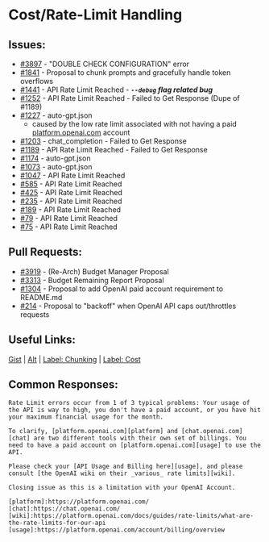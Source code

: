 [gist]:https://gist.github.com/anonhostpi/97d4bb3e9535c92b8173fae704b76264#file-_topics-0005-api-llm-0002-access-rate-limits-md
[source]:https://github.com/anonhostpi/AUTOGPT.TRACKERS/blob/main/TOPICS/0005.API/LLM/0002.ACCESS/RATE-LIMITS.md
[label_chunking]:https://github.com/Significant-Gravitas/Auto-GPT/labels/function%3A%20process%20text
[label_cost]:https://github.com/Significant-Gravitas/Auto-GPT/labels/API%20costs
[platform]:https://platform.openai.com
# Cost/Rate-Limit Handling
## Issues:
- [#3897][3897] - "DOUBLE CHECK CONFIGURATION" error
- [#1841][1841] - Proposal to chunk prompts and gracefully handle token overflows
- [#1441][1441] - API Rate Limit Reached - ***`--debug` flag related bug***
- [#1252][1252] - API Rate Limit Reached - Failed to Get Response (Dupe of #1189)
- [#1227][1227] - auto-gpt.json
  - caused by the low rate limit associated with not having a paid [platform.openai.com][platform] account
- [#1203][1203] - chat_completion - Failed to Get Response
- [#1189][1189] - API Rate Limit Reached - Failed to Get Response
- [#1174][1174] - auto-gpt.json
- [#1073][1073] - auto-gpt.json
- [#1047][1047] - API Rate Limit Reached
- [#585][585] - API Rate Limit Reached
- [#425][425] - API Rate Limit Reached
- [#235][235] - API Rate Limit Reached
- [#189][189] - API Rate Limit Reached
- [#79][79] - API Rate Limit Reached
- [#75][75] - API Rate Limit Reached

## Pull Requests:
- [#3919][3919] - (Re-Arch) Budget Manager Proposal
- [#3313][3313] - Budget Remaining Report Proposal
- [#1304][1304] - Proposal to add OpenAI paid account requirement to README.md
- [#214][214] - Proposal to "backoff" when OpenAI API caps out/throttles requests

## Useful Links:
[Gist][gist] | [Alt][source] | [Label: Chunking][label_chunking] | [Label: Cost][label_cost]

## Common Responses:
```
Rate Limit errors occur from 1 of 3 typical problems: Your usage of the API is way to high, you don't have a paid account, or you have hit your maximum financial usage for the month.

To clarify, [platform.openai.com][platform] and [chat.openai.com][chat] are two different tools with their own set of billings. You need to have a paid account on [platform.openai.com][usage] to use the API.

Please check your [API Usage and Billing here][usage], and please consult [the OpenAI wiki on their _various_ rate limits][wiki].

Closing issue as this is a limitation with your OpenAI Account.

[platform]:https://platform.openai.com/
[chat]:https://chat.openai.com/
[wiki]:https://platform.openai.com/docs/guides/rate-limits/what-are-the-rate-limits-for-our-api
[usage]:https://platform.openai.com/account/billing/overview
```

[75]:https://github.com/Significant-Gravitas/Auto-GPT/issues/75
[79]:https://github.com/Significant-Gravitas/Auto-GPT/issues/79
[189]:https://github.com/Significant-Gravitas/Auto-GPT/issues/189
[214]:https://github.com/Significant-Gravitas/Auto-GPT/issues/214
[235]:https://github.com/Significant-Gravitas/Auto-GPT/issues/235
[425]:https://github.com/Significant-Gravitas/Auto-GPT/issues/425
[585]:https://github.com/Significant-Gravitas/Auto-GPT/issues/585
[1047]:https://github.com/Significant-Gravitas/Auto-GPT/issues/1047
[1073]:https://github.com/Significant-Gravitas/Auto-GPT/issues/1073
[1174]:https://github.com/Significant-Gravitas/Auto-GPT/issues/1174
[1189]:https://github.com/Significant-Gravitas/Auto-GPT/issues/1189
[1203]:https://github.com/Significant-Gravitas/Auto-GPT/issues/1203
[1227]:https://github.com/Significant-Gravitas/Auto-GPT/issues/1227
[1252]:https://github.com/Significant-Gravitas/Auto-GPT/issues/1252
[1304]:https://github.com/Significant-Gravitas/Auto-GPT/pull/1304
[1441]:https://github.com/Significant-Gravitas/Auto-GPT/issues/1441
[1841]:https://github.com/Significant-Gravitas/Auto-GPT/issues/1841
[3313]:https://github.com/Significant-Gravitas/Auto-GPT/pull/3313
[3897]:https://github.com/Significant-Gravitas/Auto-GPT/issues/3897
[3919]:https://github.com/Significant-Gravitas/Auto-GPT/pull/3919